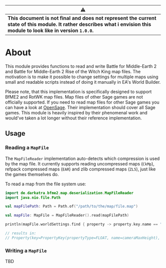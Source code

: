 | ⚠                                                                                                                                                                        |
|--------------------------------------------------------------------------------------------------------------------------------------------------------------------------|
| **This document is not final and does not represent the current state of this module. It rather describes what i envision this module to look like in version `1.0.0`.** |

# About

This module provides functions to read and write Battle for Middle-Earth 2 and Battle for Middle-Earth 2 Rise of the Witch King map files.
The motivation is to make it possible to change settings for multiple maps using small and readable scripts instead of doing it manually in EA's World Builder.

Please note, that this implementation is specifically designed to support BfME2 and RotWK map files. Map files of other Sage games are not officially supported.
If you need to read map files for other Sage games you can have a look at [OpenSage](https://github.com/OpenSAGE/OpenSAGE). Their implementation should cover
all Sage games. This module is heavily inspired by their phenomenal work and would've taken a lot longer without their reference implementation.

## Usage

### Reading a `MapFile`

The `MapFileReader` implementation auto-detects which compression is used by the map file. It currently supports reading uncompressed maps (`CkMp`), refpack
compressed maps (`EAR`) and zlib compressed maps (`ZL5`), just like the games themselves do.

To read a map from the file system use:

```kotlin
import de.darkatra.bfme2.map.deserialization.MapFileReader
import java.nio.file.Path

val mapFilePath: Path = Path.of("/path/to/the/map/file.map")

val mapFile: MapFile = MapFileReader().read(mapFilePath)

println(mapFile.worldSettings.find { property -> property.key.name == "cameraMaxHeight" })

// results in:
// Property(key=PropertyKey(propertyType=FLOAT, name=cameraMaxHeight), value=800.0)
```

### Writing a `MapFile`

TBD

